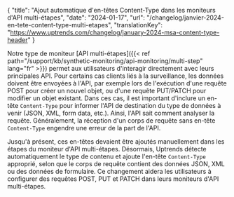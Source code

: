 {
"title": "Ajout automatique d'en-têtes Content-Type dans les moniteurs d'API multi-étapes",
"date": "2024-01-17",
"url": "/changelog/janvier-2024-en-tete-content-type-multi-etapes",
"translationKey": "https://www.uptrends.com/changelog/january-2024-msa-content-type-header"
}

Notre type de moniteur [API multi-étapes]({{< ref path="/support/kb/synthetic-monitoring/api-monitoring/multi-step" lang="fr" >}}) permet aux utilisateurs d'interagir directement avec leurs principales API. Pour certains cas clients liés à la surveillance, les données doivent être envoyées à l'API, par exemple lors de l'exécution d'une requête POST pour créer un nouvel objet, ou d'une requête PUT/PATCH pour modifier un objet existant. Dans ces cas, il est important d'inclure un en-tête `Content-Type` pour informer l'API de destination du type de données à venir (JSON, XML, form data, etc.). Ainsi, l'API sait comment analyser la requête. Généralement, la réception d'un corps de requête sans en-tête `Content-Type` engendre une erreur de la part de l'API.

Jusqu'à présent, ces en-têtes devaient être ajoutés manuellement dans les étapes du moniteur d'API multi-étapes. Désormais, Uptrends détecte automatiquement le type de contenu et ajoute l'en-tête `Content-Type` approprié, selon que le corps de requête contient des données JSON, XML ou des données de formulaire. Ce changement aidera les utilisateurs à configurer des requêtes POST, PUT et PATCH dans leurs moniteurs d'API multi-étapes.